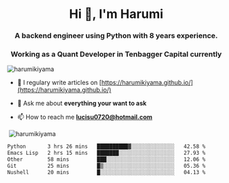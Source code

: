 <h1 align="center">Hi 👋, I'm Harumi</h1>
<h3 align="center">A backend engineer using <b>Python</b> with 8 years experience.</h3>
<h3 align="center">Working as a Quant Developer in <b>Tenbagger Capital</b> currently</h3>

<p align="left"> <img src="https://komarev.com/ghpvc/?username=harumikiyama" alt="harumikiyama" /> </p>


- 📝 I regulary write articles on [https://harumikiyama.github.io/](https://harumikiyama.github.io/)

- 💬 Ask me about **everything your want to ask**

- 📫 How to reach me **lucisu0720@hotmail.com**

<p>&nbsp;<img align="center" src="https://github-readme-stats.vercel.app/api?username=harumikiyama&show_icons=true" alt="harumikiyama" /></p>


<!--START_SECTION:waka-->

```txt
Python       3 hrs 26 mins   ██████████▓░░░░░░░░░░░░░░   42.58 %
Emacs Lisp   2 hrs 15 mins   ███████░░░░░░░░░░░░░░░░░░   27.93 %
Other        58 mins         ███░░░░░░░░░░░░░░░░░░░░░░   12.06 %
Git          25 mins         █▒░░░░░░░░░░░░░░░░░░░░░░░   05.36 %
Nushell      20 mins         █░░░░░░░░░░░░░░░░░░░░░░░░   04.13 %
```

<!--END_SECTION:waka-->
